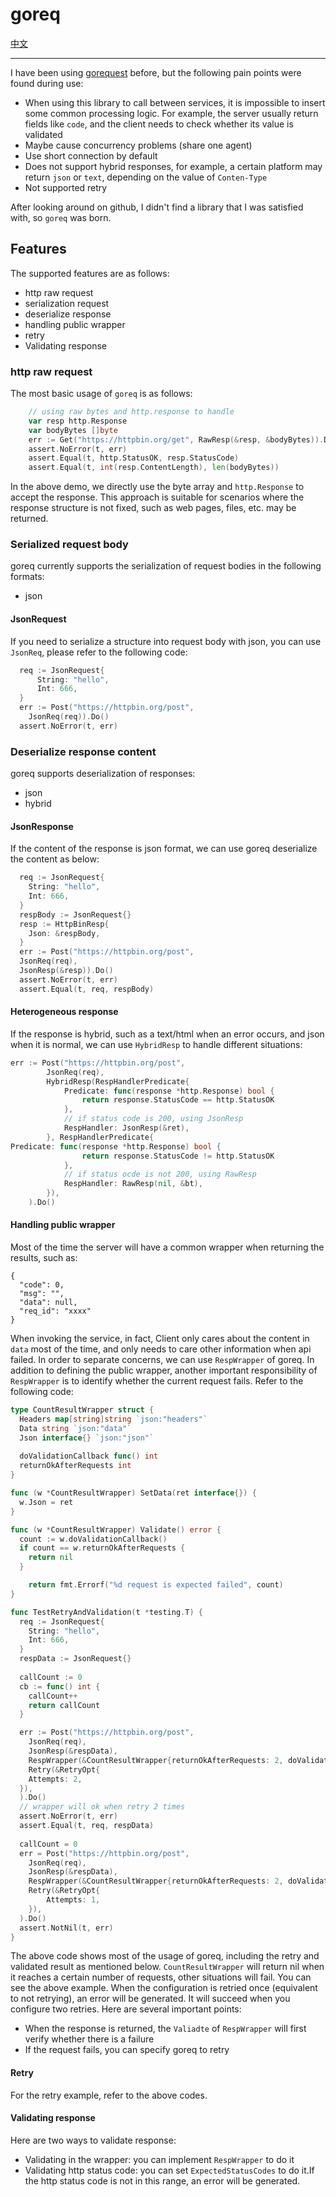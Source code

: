 # goreq

[中文](./README_cn.md)

---

I have been using [gorequest](https://github.com/parnurzeal/gorequest) before, but the following pain points were found during use:
- When using this library to call between services, it is impossible to insert some common processing logic. For example, the server usually return fields like `code`, and the client needs to check whether its value is validated
- Maybe cause concurrency problems (share one agent)
- Use short connection by default
- Does not support hybrid responses, for example, a certain platform may return `json` or `text`, depending on the value of `Conten-Type`
- Not supported retry

After looking around on github, I didn't find a library that I was satisfied with, so `goreq` was born.

## Features
The supported features are as follows:
- http raw request
- serialization request
- deserialize response
- handling public wrapper
- retry 
- Validating response

### http raw request
The most basic usage of `goreq` is as follows:
```go
    // using raw bytes and http.response to handle
    var resp http.Response
    var bodyBytes []byte
    err := Get("https://httpbin.org/get", RawResp(&resp, &bodyBytes)).Do()
    assert.NoError(t, err)
    assert.Equal(t, http.StatusOK, resp.StatusCode)
    assert.Equal(t, int(resp.ContentLength), len(bodyBytes))
```

In the above demo, we directly use the byte array and `http.Response` to accept the response. This approach is suitable for scenarios where the response structure is not fixed, such as web pages, files, etc. may be returned.

### Serialized request body
goreq currently supports the serialization of request bodies in the following formats:
- json

#### JsonRequest
If you need to serialize a structure into request body with json, you can use `JsonReq`, please refer to the following code:
```go
  req := JsonRequest{
      String: "hello",
      Int: 666,
  }
  err := Post("https://httpbin.org/post",
    JsonReq(req)).Do()
  assert.NoError(t, err)
```
### Deserialize response content
goreq supports deserialization of responses:
- json
- hybrid

#### JsonResponse
If the content of the response is json format, we can use goreq deserialize the content as below:
```go
  req := JsonRequest{
    String: "hello",
    Int: 666,
  }
  respBody := JsonRequest{}
  resp := HttpBinResp{
    Json: &respBody,
  }
  err := Post("https://httpbin.org/post",
  JsonReq(req),
  JsonResp(&resp)).Do()
  assert.NoError(t, err)
  assert.Equal(t, req, respBody)
```

#### Heterogeneous response
If the response is hybrid, such as a text/html when an error occurs, and json when it is normal, we can use `HybridResp` to handle different situations:
```go
err := Post("https://httpbin.org/post",
        JsonReq(req),
        HybridResp(RespHandlerPredicate{
            Predicate: func(response *http.Response) bool {
                return response.StatusCode == http.StatusOK
            },
            // if status code is 200, using JsonResp
            RespHandler: JsonResp(&ret),
        }, RespHandlerPredicate{
Predicate: func(response *http.Response) bool {
                return response.StatusCode != http.StatusOK
            },
            // if status ocde is not 200, using RawResp
            RespHandler: RawResp(nil, &bt),
        }),
    ).Do()
```

#### Handling public wrapper
Most of the time the server will have a common wrapper when returning the results, such as:
```
{
  "code": 0,
  "msg": "",
  "data": null,
  "req_id": "xxxx"
}
```
When invoking the service, in fact, Client only cares about the content in `data` most of the time, and only needs to care other information when api failed. In order to separate concerns, we can use `RespWrapper` of goreq.
In addition to defining the public wrapper, another important responsibility of `RespWrapper` is to identify whether the current request fails. Refer to the following code:
```go
type CountResultWrapper struct {
  Headers map[string]string `json:"headers"`
  Data string `json:"data"`
  Json interface{} `json:"json"`
  
  doValidationCallback func() int
  returnOkAfterRequests int
}

func (w *CountResultWrapper) SetData(ret interface{}) {
  w.Json = ret
}

func (w *CountResultWrapper) Validate() error {
  count := w.doValidationCallback()
  if count == w.returnOkAfterRequests {
    return nil
  }

    return fmt.Errorf("%d request is expected failed", count)
}

func TestRetryAndValidation(t *testing.T) {
  req := JsonRequest{
    String: "hello",
    Int: 666,
  }
  respData := JsonRequest{}
  
  callCount := 0
  cb := func() int {
    callCount++
    return callCount
  }

  err := Post("https://httpbin.org/post",
    JsonReq(req),
    JsonResp(&respData),
    RespWrapper(&CountResultWrapper{returnOkAfterRequests: 2, doValidationCallback: cb}),
    Retry(&RetryOpt{
    Attempts: 2,
  }),
  ).Do()
  // wrapper will ok when retry 2 times
  assert.NoError(t, err)
  assert.Equal(t, req, respData)
  
  callCount = 0
  err = Post("https://httpbin.org/post",
    JsonReq(req),
    JsonResp(&respData),
    RespWrapper(&CountResultWrapper{returnOkAfterRequests: 2, doValidationCallback: cb}),
    Retry(&RetryOpt{
        Attempts: 1,
    }),
  ).Do()
  assert.NotNil(t, err)
}
```

The above code shows most of the usage of goreq, including the retry and validated result as mentioned below.
`CountResultWrapper` will return nil when it reaches a certain number of requests, other situations will fail. You can see the above example. When the configuration is retried once (equivalent to not retrying), an error will be generated. It will succeed when you configure two retries.
Here are several important points:
- When the response is returned, the `Valiadte` of `RespWrapper` will first verify whether there is a failure
- If the request fails, you can specify goreq to retry

#### Retry
For the retry example, refer to the above codes.

#### Validating response
Here are two ways to validate response:
- Validating in the wrapper: you can implement `RespWrapper` to do it
- Validating http status code: you can set `ExpectedStatusCodes` to do it.If the http status code is not in this range, an error will be generated.